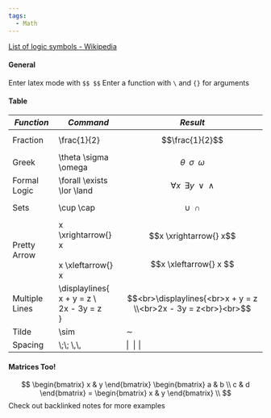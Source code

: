 ```yaml
---
tags:
  - Math
---
```

[List of logic symbols - Wikipedia](https://en.wikipedia.org/wiki/List_of_logic_symbols)

#### General
Enter latex mode with `$$ $$`
Enter a function with `\` and `{}` for arguments 

#### Table

| *Function*     | *Command*                                          | *Result*                                                       |
| -------------- | -------------------------------------------------- | -------------------------------------------------------------- |
| Fraction       | \frac{1}{2}                                        | $$\frac{1}{2}$$                                                |
| Greek          | \theta \sigma \omega                               | $$\theta \;\; \sigma \;\; \omega$$                             |
| Formal Logic   | \forall \exists \lor \land                         | $$\forall x \;\; \exists y \;\; \lor \;\; \land$$              |
| Sets           | \cup \cap                                          | $$\cup \;\; \cap$$                                             |
| Pretty Arrow   | x \xrightarrow{} x<br><br>x \xleftarrow{} x        | $$x \xrightarrow{} x$$<br>$$x \xleftarrow{} x $$               |
| Multiple Lines | \displaylines{<br>x + y = z \\<br>2x - 3y = z<br>} | $$<br>\displaylines{<br>x + y = z \\<br>2x - 3y = z<br>}<br>$$ |
| Tilde          | \sim                                               | $\sim$                                                         |
| Spacing        | \\;\\; \\,\\,                                      | $\|\;\;\|\,\,\|$                                               |


#### Matrices Too!
$$
\begin{bmatrix}
x & y 
\end{bmatrix}
\begin{bmatrix}
a & b \\
c & d
\end{bmatrix} = 
\begin{bmatrix}
x & y 
\end{bmatrix} \\
$$
Check out backlinked notes for more examples
